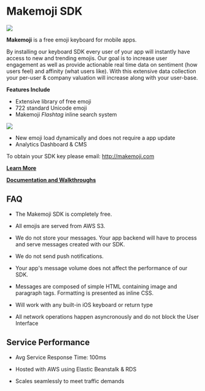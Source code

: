 Makemoji SDK
====================

![](http://i.imgur.com/mMZQ9b7.png)

**Makemoji** is a free emoji keyboard for mobile apps. 

By installing our keyboard SDK every user of your app will instantly have access to new and trending emojis. Our goal is to increase user engagement as well as provide actionable real time data on sentiment (how users feel) and affinity (what users like). With this extensive data collection your per-user & company valuation will increase along with your user-base.
 
**Features Include**

* Extensive library of free emoji
* 722 standard Unicode emoji
* Makemoji *Flashtag* inline search system

![](http://i.imgur.com/RHEXBbO.gif)

* New emoji load dynamically and does not require a app update
* Analytics Dashboard & CMS

To obtain your SDK key please email: http://makemoji.com

**[Learn More](http://makemoji.com)**

**[Documentation and Walkthroughs](http://makemoji.com/docs/)**



FAQ
---------------------

*	The Makemoji SDK is completely free.

*	All emojis are served from AWS S3.

*	We do not store your messages. Your app backend will have to process and serve messages created with our SDK.

*	We do not send push notifications.

*	Your app's message volume does not affect the performance of our SDK.

*	Messages are composed of simple HTML containing image and paragraph tags. Formatting is presented as inline CSS.

*	Will work with any built-in iOS keyboard or return type

*  All network operations happen asyncronously and do not block the User Interface

Service Performance
---------------------

* Avg Service Response Time: 100ms
 
* Hosted with AWS using Elastic Beanstalk & RDS

* Scales seamlessly to meet traffic demands
